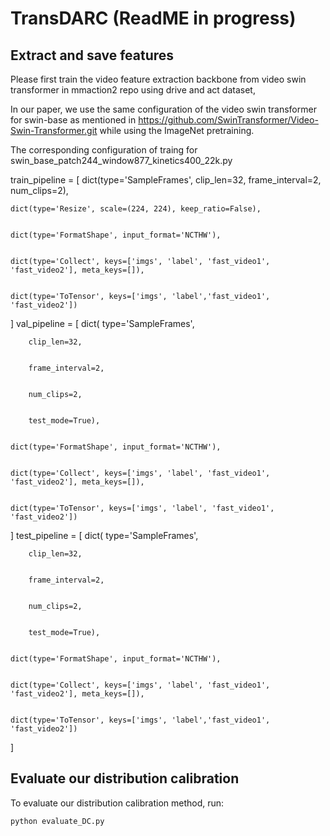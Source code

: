 # TransDARC (ReadME in progress)


## Extract and save features
Please first train the video feature extraction backbone from video swin transformer in mmaction2 repo using drive and act dataset, 

In our paper, we use the same configuration of the video swin transformer for swin-base as mentioned in https://github.com/SwinTransformer/Video-Swin-Transformer.git while using the ImageNet pretraining.

The corresponding configuration of traing for swin_base_patch244_window877_kinetics400_22k.py 


train_pipeline = [
    dict(type='SampleFrames', clip_len=32, frame_interval=2, num_clips=2),
    
    
    dict(type='Resize', scale=(224, 224), keep_ratio=False),
    
    
    dict(type='FormatShape', input_format='NCTHW'),
    
    
    dict(type='Collect', keys=['imgs', 'label', 'fast_video1', 'fast_video2'], meta_keys=[]),
    
    
    dict(type='ToTensor', keys=['imgs', 'label','fast_video1', 'fast_video2'])
    
    
]
val_pipeline = [
    dict(
        type='SampleFrames',
        
        
        clip_len=32,
        
        
        frame_interval=2,
        
        
        num_clips=2,
        
        
        test_mode=True),
        
        
    dict(type='FormatShape', input_format='NCTHW'),
    
    
    dict(type='Collect', keys=['imgs', 'label', 'fast_video1', 'fast_video2'], meta_keys=[]),
    
    
    dict(type='ToTensor', keys=['imgs', 'label', 'fast_video1', 'fast_video2'])
]
test_pipeline = [
    dict(
        type='SampleFrames',
        
        
        clip_len=32,
        
        
        frame_interval=2,
        
        
        num_clips=2,
        
        
        test_mode=True),
        
        
    dict(type='FormatShape', input_format='NCTHW'),
    
    
    dict(type='Collect', keys=['imgs', 'label', 'fast_video1', 'fast_video2'], meta_keys=[]),
    
    
    dict(type='ToTensor', keys=['imgs', 'label','fast_video1', 'fast_video2'])
]


## Evaluate our distribution calibration

To evaluate our distribution calibration method, run:

```eval
python evaluate_DC.py
```



